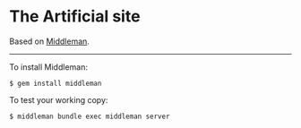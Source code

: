 # The Artificial site

Based on [Middleman](http://middlemanapp.com/).

---

To install Middleman:

    $ gem install middleman
    
To test your working copy:

    $ middleman bundle exec middleman server
  
